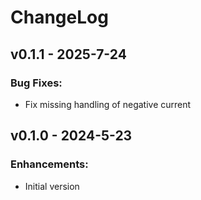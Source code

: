 # ChangeLog

## v0.1.1 - 2025-7-24

### Bug Fixes:

* Fix missing handling of negative current

## v0.1.0 - 2024-5-23

### Enhancements:

* Initial version
